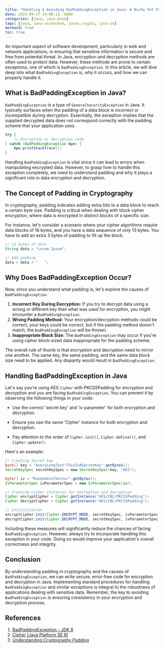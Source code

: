```yaml
---
title: "Handling & Avoiding BadPaddingException in Java: A Niche Yet Prominent Exception"
date: 2023-09-27 14:08:13 -0000
categories: [Java, java.base]
tags: [java, java-unchecked, javax.crypto, java-se]
mermaid: true
toc: true
---
```


An important aspect of software development, particularly in web and network applications, is ensuring that sensitive information is secure and free from potential threat. In Java, encryption and decryption methods are often used to protect data. However, these methods are prone to certain exceptions, one of which is `BadPaddingException`. In this article, we will dive deep into what `BadPaddingException` is, why it occurs, and how we can properly handle it.

## What is BadPaddingException in Java?

`BadPaddingException` is a type of `GeneralSecurityException` in Java. It typically surfaces when the padding of a data block is incorrect or incompatible during decryption. Essentially, the exception implies that the supplied decrypted data does not correspond correctly with the padding scheme that your application uses. 

```java
try {
    // Encryption or decryption code
} catch (BadPaddingException bpe) {
    bpe.printStackTrace();
}
```

Handling `BadPaddingException` is vital since it can lead to errors when manipulating encrypted data. However, to grasp how to handle this exception completely, we need to understand padding and why it plays a significant role in data encryption and decryption.

## The Concept of Padding in Cryptography

In cryptography, padding indicates adding extra bits to a data block to reach a certain byte size. Padding is critical when dealing with block cipher encryption, where data is encrypted in distinct blocks of a specific size.

For instance, let's consider a scenario where your cipher algorithms require data blocks of 16 bytes, and you have a data sequence of only 13 bytes.  You have to add an extra 3 bytes of padding to fill up the block.

```java
// 13 bytes of data
String data = "Lorem Ipsum";

// Add padding
data = data + "   ";
```
 
## Why Does BadPaddingException Occur?

Now, since you understand what padding is, let's explore the causes of `BadPaddingException`.  

1. **Incorrect Key During Decryption:**
If you try to decrypt data using a wrong or different key than what was used for encryption, you might encounter a `BadPaddingException`. 
2. **Wrong Padding Method:**
Your encryption/decryption methods could be correct, your keys could be correct, but if the padding method doesn't match, the `BadPaddingException` will be thrown. 
3. **Inappropriate Block Size:**
The `BadPaddingException` may occur if you're using cipher block-sized data inappropriate for the padding scheme.

The overall rule of thumb is that encryption and decryption need to mirror one another. The same key, the same padding, and the same data block size need to be applied. Any disparity would result in `BadPaddingException`.

## Handling BadPaddingException in Java

Let's say you're using AES `Cipher` with PKCS5Padding for encryption and decryption and you are facing `BadPaddingException`. You can prevent it by observing the following things in your code:

- Use the correct 'secret key' and 'iv parameter' for both encryption and decryption.

- Ensure you use the same 'Cipher' instance for both encryption and decryption.

- Pay attention to the order of `Cipher.init()`, `Cipher.doFinal()`, and `Cipher.update()`. 

Here's an example:

```java
// Creating Secret key
byte[] key = "AveryLongText!ThisIsASecretKey".getBytes();
SecretKeySpec secretKeySpec = new SecretKeySpec(key, "AES");

byte[] iv = "RandomInitVector".getBytes();
IvParameterSpec ivParameterSpec = new IvParameterSpec(iv);

// Creating Cipher instances for encryption and decryption
Cipher encryptCipher = Cipher.getInstance("AES/CBC/PKCS5Padding");
Cipher decryptCipher = Cipher.getInstance("AES/CBC/PKCS5Padding");

// Initialization
encryptCipher.init(Cipher.ENCRYPT_MODE, secretKeySpec, ivParameterSpec);
decryptCipher.init(Cipher.DECRYPT_MODE, secretKeySpec, ivParameterSpec);
```

Including these measures will significantly reduce the chances of facing `BadPaddingException`. However, always try to incorporate handling this exception in your code. Doing so would improve your application's overall correctness and integrity.

## Conclusion

By understanding padding in cryptography and the causes of `BadPaddingException`, we can write secure, error-free code for encryption and decryption in Java. Implementing standard procedures for handling `BadPaddingException` and similar exceptions is integral to the robustness of applications dealing with sensitive data. Remember, the key to avoiding `BadPaddingException` is ensuring consistency in your encryption and decryption process.

## References

1. [BadPaddingException - JDK 8](https://docs.oracle.com/javase/8/docs/api/javax/crypto/BadPaddingException.html)
2. [Cipher (Java Platform SE 8)](https://docs.oracle.com/javase/8/docs/api/javax/crypto/Cipher.html)
3. [Understanding Cryptography Padding](https://crypto.stackexchange.com/questions/4867/why-is-padding-used-in-cryptography-java)
